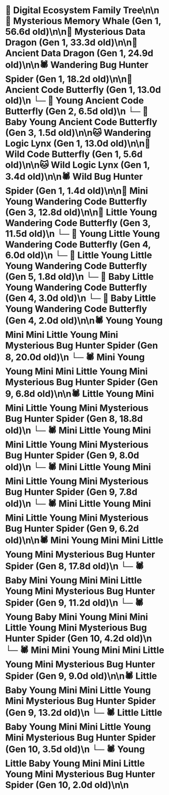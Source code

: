 # 🌳 Digital Ecosystem Family Tree\n\n🐋 Mysterious Memory Whale (Gen 1, 56.6d old)\n\n🐉 Mysterious Data Dragon (Gen 1, 33.3d old)\n\n🐉 Ancient Data Dragon (Gen 1, 24.9d old)\n\n🕷️ Wandering Bug Hunter Spider (Gen 1, 18.2d old)\n\n🦋 Ancient Code Butterfly (Gen 1, 13.0d old)\n  └─ 🦋 Young Ancient Code Butterfly (Gen 2, 6.5d old)\n    └─ 🦋 Baby Young Ancient Code Butterfly (Gen 3, 1.5d old)\n\n🐱 Wandering Logic Lynx (Gen 1, 13.0d old)\n\n🦋 Wild Code Butterfly (Gen 1, 5.6d old)\n\n🐱 Wild Logic Lynx (Gen 1, 3.4d old)\n\n🕷️ Wild Bug Hunter Spider (Gen 1, 1.4d old)\n\n🦋 Mini Young Wandering Code Butterfly (Gen 3, 12.8d old)\n\n🦋 Little Young Wandering Code Butterfly (Gen 3, 11.5d old)\n  └─ 🦋 Young Little Young Wandering Code Butterfly (Gen 4, 6.0d old)\n    └─ 🦋 Little Young Little Young Wandering Code Butterfly (Gen 5, 1.8d old)\n  └─ 🦋 Baby Little Young Wandering Code Butterfly (Gen 4, 3.0d old)\n  └─ 🦋 Baby Little Young Wandering Code Butterfly (Gen 4, 2.0d old)\n\n🕷️ Young Young Mini Mini Little Young Mini Mysterious Bug Hunter Spider (Gen 8, 20.0d old)\n  └─ 🕷️ Mini Young Young Mini Mini Little Young Mini Mysterious Bug Hunter Spider (Gen 9, 6.8d old)\n\n🕷️ Little Young Mini Mini Little Young Mini Mysterious Bug Hunter Spider (Gen 8, 18.8d old)\n  └─ 🕷️ Mini Little Young Mini Mini Little Young Mini Mysterious Bug Hunter Spider (Gen 9, 8.0d old)\n  └─ 🕷️ Mini Little Young Mini Mini Little Young Mini Mysterious Bug Hunter Spider (Gen 9, 7.8d old)\n  └─ 🕷️ Mini Little Young Mini Mini Little Young Mini Mysterious Bug Hunter Spider (Gen 9, 6.2d old)\n\n🕷️ Mini Young Mini Mini Little Young Mini Mysterious Bug Hunter Spider (Gen 8, 17.8d old)\n  └─ 🕷️ Baby Mini Young Mini Mini Little Young Mini Mysterious Bug Hunter Spider (Gen 9, 11.2d old)\n    └─ 🕷️ Young Baby Mini Young Mini Mini Little Young Mini Mysterious Bug Hunter Spider (Gen 10, 4.2d old)\n  └─ 🕷️ Mini Mini Young Mini Mini Little Young Mini Mysterious Bug Hunter Spider (Gen 9, 9.0d old)\n\n🕷️ Little Baby Young Mini Mini Little Young Mini Mysterious Bug Hunter Spider (Gen 9, 13.2d old)\n  └─ 🕷️ Little Little Baby Young Mini Mini Little Young Mini Mysterious Bug Hunter Spider (Gen 10, 3.5d old)\n  └─ 🕷️ Young Little Baby Young Mini Mini Little Young Mini Mysterious Bug Hunter Spider (Gen 10, 2.0d old)\n\n